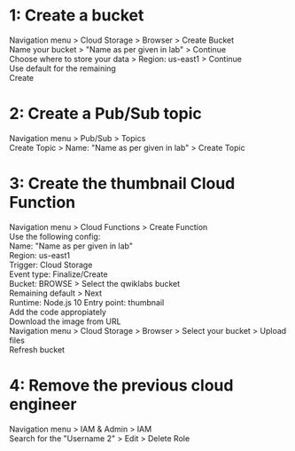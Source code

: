 <h1>1: Create a bucket</h1>

Navigation menu > Cloud Storage > Browser > Create Bucket<br>
Name your bucket > "Name as per given in lab" > Continue<br>
Choose where to store your data > Region: us-east1 > Continue<br>
Use default for the remaining<br>
Create<br>

<h1>2: Create a Pub/Sub topic</h1>

Navigation menu > Pub/Sub > Topics<br>
Create Topic > Name:  "Name as per given in lab" > Create Topic<br>


<h1>3: Create the thumbnail Cloud Function</h1>

Navigation menu > Cloud Functions > Create Function<br>
Use the following config:<br>
Name: "Name as per given in lab" <br> Region: us-east1 <br> Trigger: Cloud Storage <br> Event type: Finalize/Create <br> Bucket: BROWSE > Select the qwiklabs bucket<br>
Remaining default > Next<br>
Runtime: Node.js 10 Entry point: thumbnail<br>
Add the code appropiately<br>
Download the image from URL<br>
Navigation menu > Cloud Storage > Browser > Select your bucket > Upload files<br>
Refresh bucket<br>


<h1>4: Remove the previous cloud engineer</h1>

Navigation menu > IAM & Admin > IAM<br>
Search for the "Username 2" > Edit > Delete Role<br>
